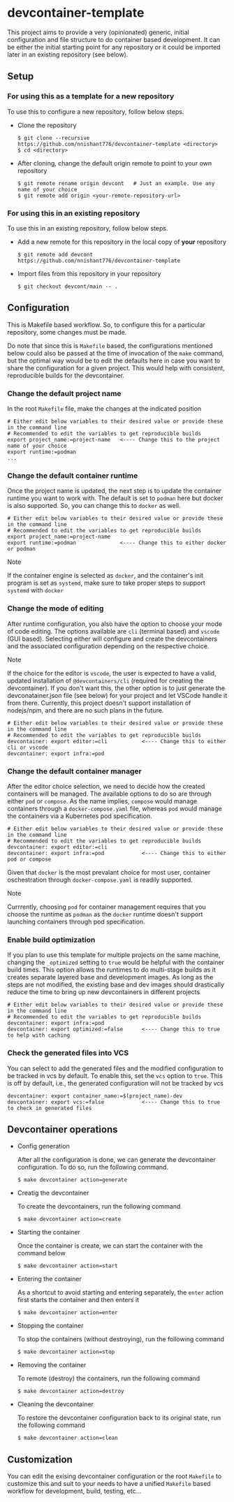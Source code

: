 # devcontainer-template

This project aims to provide a very (opinionated) generic, initial configuration and file structure to do container based development. It can be either the initial starting point for any repository or it could be imported later in an existing repository (see below).

## Setup
### For using this as a template for a new repository
To use this to configure a new repository, follow below steps.
- Clone the repository
  ```shell
  $ git clone --recursive https://github.com/nnishant776/devcontainer-template <directory>
  $ cd <directory>
  ```

- After cloning, change the default origin remote to point to your own repository
  ```shell
  $ git remote rename origin devcont   # Just an example. Use any name of your choice
  $ git remote add origin <your-remote-repository-url>
  ```

### For using this in an existing repository
To use this in an existing repository, follow below steps.
- Add a new remote for this repository in the local copy of __your__ repository
  ```shell
  $ git remote add devcont https://github.com/nnishant776/devcontainer-template
  ```
- Import files from this repository in your repository
  ```shell
  $ git checkout devcont/main -- .
  ```

## Configuration
This is Makefile based workflow. So, to configure this for a particular repository, some changes must be made.

Do note that since this is `Makefile` based, the configurations mentioned below could also be passed at the time of invocation of the `make` command, but the optimal way would be to edit the defaults here in case you want to share the configuration for a given project. This would help with consistent, reproducible builds for the devcontainer.

### Change the default project name
In the root `Makefile` file, make the changes at the indicated position
```make
# Either edit below variables to their desired value or provide these in the command line
# Recommended to edit the variables to get reproducible builds
export project_name:=project-name   <---- Change this to the project name of your choice
export runtime:=podman
...
```

### Change the default container runtime
Once the project name is updated, the next step is to update the container runtime you want to work with. The default is set to `podman` here but docker is also supported. So, you can change this to `docker` as well.
```make
# Either edit below variables to their desired value or provide these in the command line
# Recommended to edit the variables to get reproducible builds
export project_name:=project-name
export runtime:=podman              <---- Change this to either docker or podman
```
> [!NOTE]
> If the container engine is selected as `docker`, and the container's init program is set as `systemd`, make sure to take proper steps to support `systemd` with `docker`

### Change the mode of editing
After runtime configuration, you also have the option to choose your mode of code editing. The options available are `cli` (terminal based) and `vscode` (GUI based). Selecting either will configure and create the devcontainers and the associated configuration depending on the respective choice.

> [!NOTE]
> If the choice for the editor is `vscode`, the user is expected to have a valid, updated installation of `@devcontainers/cli` (required for creating the devcontainer). If you don't want this, the other option is to just generate the devconatainer.json file (see below) for your project and let VSCode handle it from there. Currently, this project doesn't support installation of nodejs/npm, and there are no such plans in the future.

```make
# Either edit below variables to their desired value or provide these in the command line
# Recommended to edit the variables to get reproducible builds
devcontainer: export editor:=cli           <---- Change this to either cli or vscode
devcontainer: export infra:=pod
```

### Change the default container manager
After the editor choice selection, we need to decide how the created containers will be managed. The available options to do so are through either `pod` or `compose`. As the name implies, `compose` would manage containers through a `docker-compose.yaml` file, whereas `pod` would manage the containers via a Kubernetes pod specification.
```make
# Either edit below variables to their desired value or provide these in the command line
# Recommended to edit the variables to get reproducible builds
devcontainer: export editor:=cli
devcontainer: export infra:=pod            <---- Change this to either pod or compose
```
Given that `docker` is the most prevalant choice for most user, container oschestration through `docker-compose.yaml` is readily supported.

> [!NOTE]
> Currrently, choosing `pod` for container management requires that you choose the runtime as `podman` as the `docker` runtime doesn't support launching containers through pod specification.

### Enable build optimization
If you plan to use this template for multiple projects on the same machine, changing the `_optimized` setting to `true` would be helpful with the container build times. This option allows the runtimes to do multi-stage builds as it creates separate layered base and development images. As long as the steps are not modified, the existing base and dev images should drastically reduce the time to bring up new devcontainers in different projects
```make
# Either edit below variables to their desired value or provide these in the command line
# Recommended to edit the variables to get reproducible builds
devcontainer: export infra:=pod
devcontainer: export optimized:=false      <---- Change this to true to help with caching
```
### Check the generated files into VCS
You can select to add the generated files and the modified configuration to be tracked in vcs by default. To enable this, set the `vcs` option to `true`. This is off by default, i.e., the generated configuration will not be tracked by vcs
```make
devcontainer: export container_name:=$(project_name)-dev
devcontainer: export vcs:=false            <---- Change this to true to check in generated files
```

## Devcontainer operations
- Config generation

  After all the configuration is done, we can generate the devcontainer configuration. To do so, run the following command.
  ```shell
  $ make devcontainer action=generate
  ```

- Creatig the devcontainer

  To create the devcontainers, run the following command
  ```shell
  $ make devcontainer action=create
  ```

- Starting the container

  Once the container is create, we can start the container with the command below
  ```shell
  $ make devcontainer action=start
  ```

- Entering the container

  As a shortcut to avoid starting and entering separately, the `enter` action first starts the container and then enters it
  ```shell
  $ make devcontainer action=enter
  ```

- Stopping the container

  To stop the containers (without destroying), run the following command
  ```shell
  $ make devcontainer action=stop
  ```

- Removing the container

  To remote (destroy) the containers, run the following command
  ```shell
  $ make devcontainer action=destroy
  ```

- Cleaning the devcontainer

  To restore the devcontainer configuration back to its original state, run the following command
  ```shell
  $ make devcontainer action=clean
  ```

## Customization
You can edit the exising devcontainer configuration or the root `Makefile` to customize this and suit to your needs to have a unified `Makefile` based workflow for development, build, testing, etc...
